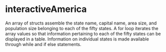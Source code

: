 # interactiveAmerica
An array of structs assemble the state name, capital name, area size, and population size belonging to each of the fifty states. A for loop iterates the array values so that information pertaining to each of the fifty states can be  displayed in a table. Information on individual states is made available through while and if else statements.
